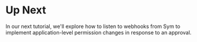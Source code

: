 # Up Next

In our next tutorial, we'll explore how to listen to webhooks from Sym to implement application-level permission changes in response to an approval.
